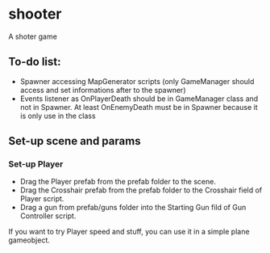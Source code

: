 # shooter
A shoter game

## To-do list:

- Spawner accessing MapGenerator scripts (only GameManager should access and set informations after to the spawner)
- Events listener as OnPlayerDeath should be in GameManager class and not in Spawner. At least OnEnemyDeath must be in Spawner because it is only use in the class

## Set-up scene and params

### Set-up Player

- Drag the Player prefab from the prefab folder to the scene.
- Drag the Crosshair prefab from the prefab folder to the Crosshair field of Player script.
- Drag a gun from prefab/guns folder into the Starting Gun fild of Gun Controller script.

If you want to try Player speed and stuff, you can use it in a simple plane gameobject.


